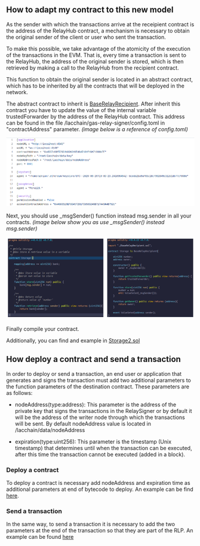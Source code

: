 ## How to adapt my contract to this new model

As the sender with which the transactions arrive at the receipient contract is the address of the RelayHub contract, a mechanism is necessary to obtain the original sender of the client or user who sent the transaction. 

To make this possible, we take advantage of the atomicity of the execution of the transactions in the EVM. That is, every time a transaction is sent to the RelayHub, the address of the original sender is stored, which is then retrieved by making a call to the RelayHub from the recipient contract.

This function to obtain the original sender is located in an abstract contract, which has to be inherited by all the contracts that will be deployed in the network.

The abstract contract to inherit is [BaseRelayRecipient](relayhub/contracts/BaseRelayRecipient.sol). After inherit this contract you have to update the value of the internal variable trustedForwarder by the address of the RelayHub contract. This address can be found in the file /lacchain/gas-relay-signer/config.toml in "contractAddress" parameter.
*(image below is a reference of config.toml)*

![config](images/config.png)

Next, you should use _msgSender() function instead msg.sender in all your contracts.
*(image below show you as use _msgSender() instead msg.sender)*

![recipient](images/recipient.png)

Finally compile your contract.

Additionally, you can find and example in [Storage2.sol](samples/contracts/BaseRelayRecipient.sol)

## How deploy a contract and send a transaction

In order to deploy or send a transaction, an end user or application that generates and signs the transaction must add two additional parameters to the function parameters of the destination contract. These parameters are as follows:

* nodeAddress(type:address): This parameter is the address of the private key that signs the transactions in the RelaySigner or by default it will be the address of the writer node through which the transactions will be sent. By default nodeAddress value is located in /lacchain/data/nodeAddress

* expiration(type:uint256): This parameter is the timestamp (Unix timestamp) that determines until when the transaction can be executed, after this time the transaction cannot be executed (added in a block).

### Deploy a contract

To deploy a contract is necessary add nodeAddress and expiration time as additional parameters at end of bytecode to deploy. An example can be find [here](samples/deployPublicSmartContract.js).

### Send a transaction
In the same way, to send a transaction it is necessary to add the two parameters at the end of the transaction so that they are part of the RLP. An example can be found [here](samples/changeSmartContractState.js)
